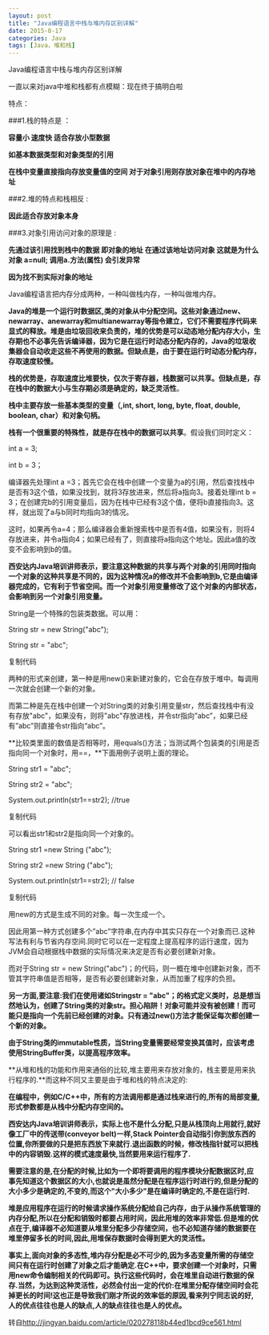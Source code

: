 ```yaml
---
layout: post
title: "Java编程语言中栈与堆内存区别详解"
date: 2015-8-17
categories: Java
tags: [Java，堆和栈]
---
```

Java编程语言中栈与堆内存区别详解

<!-- more -->

一直以来对java中堆和栈都有点模糊：现在终于搞明白啦

特点：

###1.栈的特点是 ：

  **容量小 速度快 适合存放小型数据**

  **如基本数据类型和对象类型的引用**

  **在栈中变量直接指向存放变量值的空间 对于对象引用则存放对象在堆中的内存地址**

 

###2.堆的特点和栈相反 :

 **因此适合存放对象本身**

 

###3.对象引用访问对象的原理是 :

  **先通过该引用找到栈中的数据 即对象的地址 在通过该地址访问对象 这就是为什么
  对象 a=null; 调用a.方法(属性) 会引发异常** 

  **因为找不到实际对象的地址** 


Java编程语言把内存分成两种，一种叫做栈内存，一种叫做堆内存。

**Java的堆是一个运行时数据区,类的对象从中分配空间。这些对象通过new、newarray、anewarray和multianewarray等指令建立，它们不需要程序代码来显式的释放。堆是由垃圾回收来负责的，堆的优势是可以动态地分配内存大小，生存期也不必事先告诉编译器，因为它是在运行时动态分配内存的，Java的垃圾收集器会自动收走这些不再使用的数据。但缺点是，由于要在运行时动态分配内存，存取速度较慢。**

**栈的优势是，存取速度比堆要快，仅次于寄存器，栈数据可以共享。但缺点是，存在栈中的数据大小与生存期必须是确定的，缺乏灵活性**。

**栈中主要存放一些基本类型的变量（,int, short, long, byte, float, double, boolean, char）和对象句柄。**

**栈有一个很重要的特殊性，就是存在栈中的数据可以共享**。假设我们同时定义：

   int a = 3;

   int b = 3；

编译器先处理int a =3；首先它会在栈中创建一个变量为a的引用，然后查找栈中是否有3这个值，如果没找到，就将3存放进来，然后将a指向3。接着处理int b = 3；在创建完b的引用变量后，因为在栈中已经有3这个值，便将b直接指向3。这样，就出现了a与b同时均指向3的情况。

这时，如果再令a=4；那么编译器会重新搜索栈中是否有4值，如果没有，则将4存放进来，并令a指向4；如果已经有了，则直接将a指向这个地址。因此a值的改变不会影响到b的值。

**西安达内Java培训讲师表示，要注意这种数据的共享与两个对象的引用同时指向一个对象的这种共享是不同的，因为这种情况a的修改并不会影响到b,它是由编译器完成的，它有利于节省空间。而一个对象引用变量修改了这个对象的内部状态，会影响到另一个对象引用变量。**

   String是一个特殊的包装类数据。可以用：

   String str = new String("abc");

   String str = "abc";

复制代码

两种的形式来创建，第一种是用new()来新建对象的，它会在存放于堆中。每调用一次就会创建一个新的对象。

而第二种是先在栈中创建一个对String类的对象引用变量str，然后查找栈中有没有存放"abc"，如果没有，则将"abc"存放进栈，并令str指向”abc”，如果已经有”abc”则直接令str指向“abc”。

**比较类里面的数值是否相等时，用equals()方法；当测试两个包装类的引用是否指向同一个对象时，用==，**下面用例子说明上面的理论。

   String str1 = "abc";

   String str2 = "abc";

   System.out.println(str1==str2); //true

复制代码

可以看出str1和str2是指向同一个对象的。

   String str1 =new String ("abc");

   String str2 =new String ("abc");

   System.out.println(str1==str2); // false

复制代码

用new的方式是生成不同的对象。每一次生成一个。

因此用第一种方式创建多个”abc”字符串,在内存中其实只存在一个对象而已.这种写法有利与节省内存空间.同时它可以在一定程度上提高程序的运行速度，因为JVM会自动根据栈中数据的实际情况来决定是否有必要创建新对象。

而对于String str = new String("abc")；的代码，则一概在堆中创建新对象，而不管其字符串值是否相等，是否有必要创建新对象，从而加重了程序的负担。

**另一方面,要注意:我们在使用诸如Stringstr = "abc"；的格式定义类时，总是想当然地认为，创建了String类的对象str。担心陷阱！对象可能并没有被创建！而可能只是指向一个先前已经创建的对象。只有通过new()方法才能保证每次都创建一个新的对象。**

**由于String类的immutable性质，当String变量需要经常变换其值时，应该考虑使用StringBuffer类，以提高程序效率。**

**从堆和栈的功能和作用来通俗的比较,堆主要用来存放对象的，栈主要是用来执行程序的.**而这种不同又主要是由于堆和栈的特点决定的:

**在编程中，例如C/C++中，所有的方法调用都是通过栈来进行的,所有的局部变量,形式参数都是从栈中分配内存空间的。**

**西安达内Java培训讲师表示，实际上也不是什么分配,只是从栈顶向上用就行,就好像工厂中的传送带(conveyor belt)一样,Stack Pointer会自动指引你到放东西的位置,你所要做的只是把东西放下来就行.退出函数的时候，修改栈指针就可以把栈中的内容销毁.这样的模式速度最快,当然要用来运行程序了.**

**需要注意的是,在分配的时候,比如为一个即将要调用的程序模块分配数据区时,应事先知道这个数据区的大小,也就说是虽然分配是在程序运行时进行的,但是分配的大小多少是确定的,不变的,而这个"大小多少"是在编译时确定的,不是在运行时.**

**堆是应用程序在运行的时候请求操作系统分配给自己内存，由于从操作系统管理的内存分配,所以在分配和销毁时都要占用时间，因此用堆的效率非常低.但是堆的优点在于,编译器不必知道要从堆里分配多少存储空间，也不必知道存储的数据要在堆里停留多长的时间,因此,用堆保存数据时会得到更大的灵活性。**

**事实上,面向对象的多态性,堆内存分配是必不可少的,因为多态变量所需的存储空间只有在运行时创建了对象之后才能确定.在C++中，要求创建一个对象时，只需用new命令编制相关的代码即可。执行这些代码时，会在堆里自动进行数据的保存.当然，为达到这种灵活性，必然会付出一定的代价:在堆里分配存储空间时会花掉更长的时间!这也正是导致我们刚才所说的效率低的原因,看来列宁同志说的好,人的优点往往也是人的缺点,人的缺点往往也是人的优点。**

转自<http://jingyan.baidu.com/article/020278118b44ed1bcd9ce561.html>